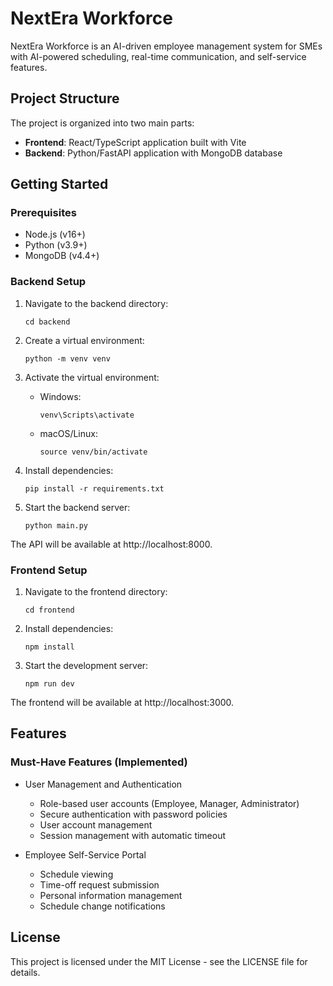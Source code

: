# NextEra Workforce

NextEra Workforce is an AI-driven employee management system for SMEs with AI-powered scheduling, real-time communication, and self-service features.

## Project Structure

The project is organized into two main parts:

- **Frontend**: React/TypeScript application built with Vite
- **Backend**: Python/FastAPI application with MongoDB database

## Getting Started

### Prerequisites

- Node.js (v16+)
- Python (v3.9+)
- MongoDB (v4.4+)

### Backend Setup

1. Navigate to the backend directory:
   ```
   cd backend
   ```

2. Create a virtual environment:
   ```
   python -m venv venv
   ```

3. Activate the virtual environment:
   - Windows:
     ```
     venv\Scripts\activate
     ```
   - macOS/Linux:
     ```
     source venv/bin/activate
     ```

4. Install dependencies:
   ```
   pip install -r requirements.txt
   ```

5. Start the backend server:
   ```
   python main.py
   ```

The API will be available at http://localhost:8000.

### Frontend Setup

1. Navigate to the frontend directory:
   ```
   cd frontend
   ```

2. Install dependencies:
   ```
   npm install
   ```

3. Start the development server:
   ```
   npm run dev
   ```

The frontend will be available at http://localhost:3000.

## Features

### Must-Have Features (Implemented)

- User Management and Authentication
  - Role-based user accounts (Employee, Manager, Administrator)
  - Secure authentication with password policies
  - User account management
  - Session management with automatic timeout

- Employee Self-Service Portal
  - Schedule viewing
  - Time-off request submission
  - Personal information management
  - Schedule change notifications

## License

This project is licensed under the MIT License - see the LICENSE file for details.
